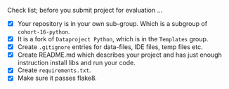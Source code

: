 Check list; before you submit project for evaluation ...

- [x] Your repository is in your own sub-group. Which is a subgroup of `cohort-16-python`.
- [x] It is a fork of `Dataproject Python`, which is in the `Templates` group.
- [x] Create `.gitignore` entries for data-files, IDE files, temp files etc.
- [x] Create README.md which describes your project and has just enough instruction install libs and run your code.
- [x] Create `requirements.txt`.
- [x] Make sure it passes flake8.
